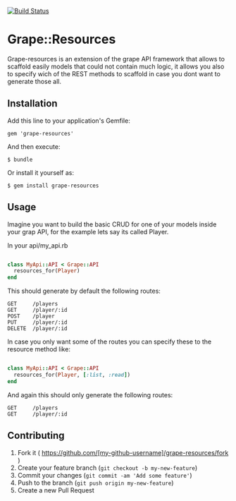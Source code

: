 [![Build Status](https://travis-ci.org/wawandco/grape-resources.svg?branch=config-adding-travis)](https://travis-ci.org/wawandco/grape-resources)

# Grape::Resources

Grape-resources is an extension of the grape API framework that allows to scaffold easily models that could not contain much logic, it allows you also to specify wich of the REST methods to scaffold in case you dont want to generate those all.


## Installation

Add this line to your application's Gemfile:

    gem 'grape-resources'

And then execute:

    $ bundle

Or install it yourself as:

    $ gem install grape-resources

## Usage

Imagine you want to build the basic CRUD for one of your models inside your grap API, for the example lets say its called Player.

In your api/my_api.rb

```ruby

class MyApi::API < Grape::API
  resources_for(Player)
end

```
This should generate by default the following routes:

    GET     /players
    GET     /player/:id
    POST    /player
    PUT     /player/:id
    DELETE  /player/:id

In case you only want some of the routes you can specify these to the resource method like:

```ruby

class MyApi::API < Grape::API
  resources_for(Player, [:list, :read])
end

```

And again this should only generate the following routes:

    GET     /players
    GET     /player/:id

## Contributing

1. Fork it ( https://github.com/[my-github-username]/grape-resources/fork )
2. Create your feature branch (`git checkout -b my-new-feature`)
3. Commit your changes (`git commit -am 'Add some feature'`)
4. Push to the branch (`git push origin my-new-feature`)
5. Create a new Pull Request
